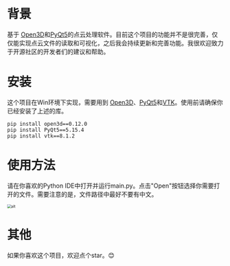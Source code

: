 # 背景

基于 [Open3D](http://www.open3d.org/)和[PyQt5](https://pypi.org/project/PyQt5/)的点云处理软件。目前这个项目的功能并不是很完善，仅仅能实现点云文件的读取和可视化，之后我会持续更新和完善功能。我很欢迎致力于开源社区的开发者们的建议和帮助。

# 安装

这个项目在Win环境下实现，需要用到 [Open3D](http://www.open3d.org/)、[PyQt5](https://pypi.org/project/PyQt5/)和[VTK](https://vtk.org/)。使用前请确保你已经安装了上述的库。

```
pip install open3d==0.12.0
pip install PyQt5==5.15.4
pip install vtk==8.1.2
```

# 使用方法

请在你喜欢的Python IDE中打开并运行main.py。点击"Open"按钮选择你需要打开的文件。需要注意的是，文件路径中最好不要有中文。

<img src="C:\Users\Liu\Desktop\pointcloudAPP\APP.png" alt="alt" style="zoom:60%;" />

# 其他

如果你喜欢这个项目，欢迎点个star。:blush:

